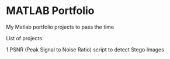 # MATLAB Portfolio
 My Matlab portfolio projects to pass the time

 List of projects

 1.PSNR (Peak Signal to Noise Ratio) script to detect Stego Images
